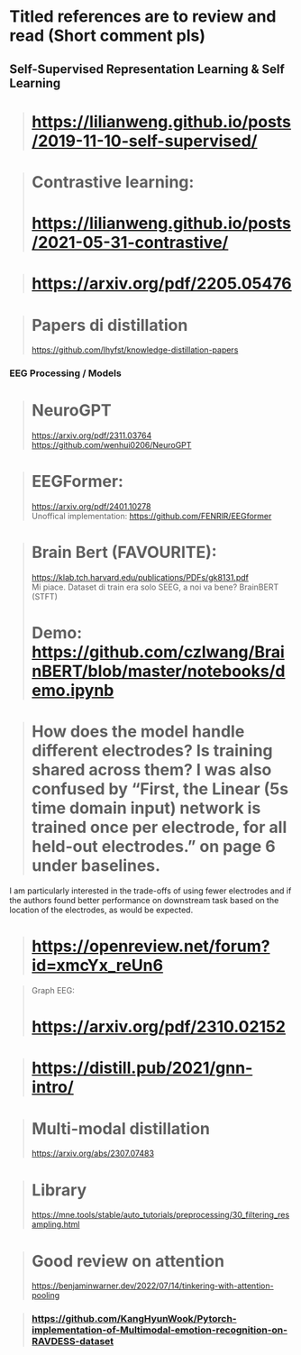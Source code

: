 # Titled references are to review and read (Short comment pls)

## Self-Supervised Representation Learning & Self Learning
> # https://lilianweng.github.io/posts/2019-11-10-self-supervised/

> # Contrastive learning: <br>
> # https://lilianweng.github.io/posts/2021-05-31-contrastive/

> # https://arxiv.org/pdf/2205.05476 
 
> # Papers di distillation <br>
> https://github.com/lhyfst/knowledge-distillation-papers

### EEG Processing / Models
> # NeuroGPT <br>
> https://arxiv.org/pdf/2311.03764 <br>
> https://github.com/wenhui0206/NeuroGPT

> # EEGFormer: 
> https://arxiv.org/pdf/2401.10278 <br>
> Unoffical implementation: https://github.com/FENRlR/EEGformer

> # Brain Bert (FAVOURITE):
> https://klab.tch.harvard.edu/publications/PDFs/gk8131.pdf <br>
> Mi piace. Dataset di train era solo SEEG, a noi va bene? BrainBERT (STFT) <br>
> # Demo: https://github.com/czlwang/BrainBERT/blob/master/notebooks/demo.ipynb

> # How does the model handle different electrodes? Is training shared across them? I was also confused by “First, the Linear (5s time domain input) network is trained once per electrode, for all held-out electrodes.” on page 6 under baselines.
I am particularly interested in the trade-offs of using fewer electrodes and if the authors found better performance on downstream task based on the location of the electrodes, as would be expected.
>
> # https://openreview.net/forum?id=xmcYx_reUn6


> Graph EEG: <br> 
> # https://arxiv.org/pdf/2310.02152

> # https://distill.pub/2021/gnn-intro/

> # Multi-modal distillation
> https://arxiv.org/abs/2307.07483

> # Library
>https://mne.tools/stable/auto_tutorials/preprocessing/30_filtering_resampling.html
 
> # Good review on attention
> https://benjaminwarner.dev/2022/07/14/tinkering-with-attention-pooling

> ### https://github.com/KangHyunWook/Pytorch-implementation-of-Multimodal-emotion-recognition-on-RAVDESS-dataset